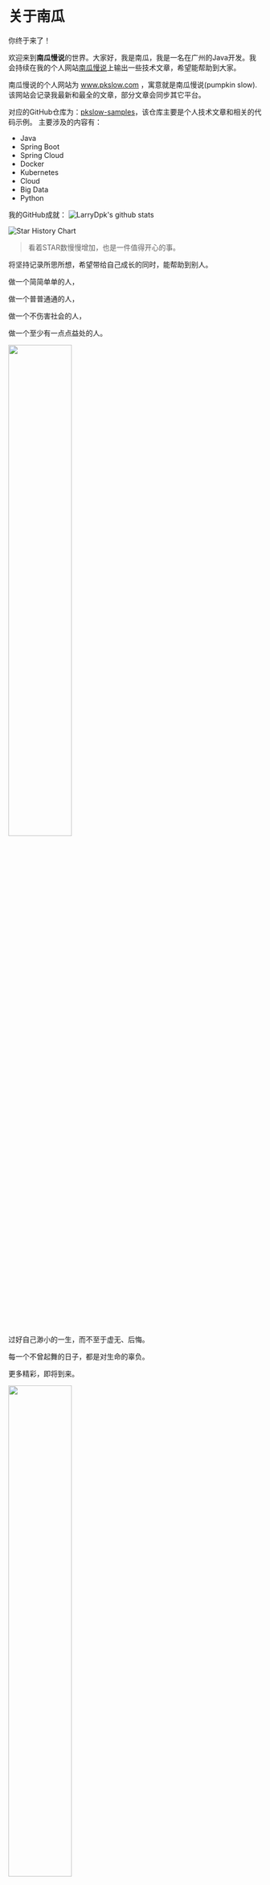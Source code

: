 # 关于南瓜
你终于来了！

欢迎来到**南瓜慢说**的世界。大家好，我是南瓜，我是一名在广州的Java开发。我会持续在我的个人网站[南瓜慢说](https://www.pkslow.com)上输出一些技术文章，希望能帮助到大家。

南瓜慢说的个人网站为 www.pkslow.com ，寓意就是南瓜慢说(pumpkin slow). 该网站会记录我最新和最全的文章，部分文章会同步其它平台。

对应的GitHub仓库为：[pkslow-samples](https://github.com/LarryDpk/pkslow-samples)，该仓库主要是个人技术文章和相关的代码示例。
主要涉及的内容有：
- Java
- Spring Boot
- Spring Cloud
- Docker
- Kubernetes
- Cloud
- Big Data
- Python

我的GitHub成就：
![LarryDpk's github stats](https://github-readme-stats.vercel.app/api?username=LarryDpk&theme=radical&show_icons=true)


![Star History Chart](https://api.star-history.com/svg?repos=LarryDpk/pkslow-samples,LarryDpk/terraform-101,LarryDpk/Google-Bard&type=Date)


> 看着STAR数慢慢增加，也是一件值得开心的事。


将坚持记录所思所想，希望带给自己成长的同时，能帮助到别人。

做一个简简单单的人，

做一个普普通通的人，

做一个不伤害社会的人，

做一个至少有一点点益处的人。

<img src="https://pkslow.oss-cn-shenzhen.aliyuncs.com/images/about/sunset.JPG" width="50%"/>

过好自己渺小的一生，而不至于虚无、后悔。

每一个不曾起舞的日子，都是对生命的辜负。

更多精彩，即将到来。

<img src="https://pkslow.oss-cn-shenzhen.aliyuncs.com/images/2020/06/Indonesia/pic_050.jpg" width="50%"/>

---
## 我的主要输出
- [南瓜慢说网站](https://www.pkslow.com)
- [南瓜慢说知识库](https://www.pkslow.com/docs)
- [南瓜慢说网站示例代码](https://www.github.com/LarryDpk/pkslow-samples)
- [Terraform 101 从入门到实践](https://www.github.com/LarryDpk/terraform-101)
- [南瓜时线](https://github.com/LarryDpk/pkslow-timeline)
    - [iOS](https://apps.apple.com/app/pkslow-timeline/id1628613820)

## 联系方式
- [南瓜慢说官网](https://www.pkslow.com)
- [博客园](https://www.cnblogs.com/larrydpk/)
- [掘金](https://juejin.cn/user/3931509312983463)
- [知乎](https://www.zhihu.com/people/larrydpk)
- [CSDN](https://blog.csdn.net/dengnanhua?type=blog)
- [思否](https://segmentfault.com/u/pkslow)
- [Medium](https://pkslow.medium.com/)
- [简书](https://www.jianshu.com/u/2208ffcd6e8e)
- [开源中国](https://my.oschina.net/pkslow)

- 公众号

![](https://pkslow.oss-cn-shenzhen.aliyuncs.com/images/qrcode-wechat.png)


## 我的技术栈
- Java
- Maven
- Oracle/PostgreSQL/MySQL
- Docker
- Kubernetes
- GCP(Google Cloud Platform)
- Azure
- DevOps
- Terraform
- Flutter
- Python

GitHub语言统计：
<img height="240px" src="https://github-readme-stats.vercel.app/api/top-langs/?username=larrydpk&hide=html&hide_title=true&hide_border=true&layout=compact&langs_count=7&exclude_repo=comp426,Redventures-Movie-Quotes&text_color=000&icon_color=fff&bg_color=0,52fa5a,4dfcff,c64dff&theme=graywhite">


## 证书
- 2021-12 Terraform Associate
- 2020-11 Certificated Kubernetes Administrator
- 2013-06 学校优秀毕业生
- 2012-12 优秀学生
- 2012-09 北京市大学生机器人大赛创意设计赛竞赛项目三等奖
- 2012-06 北京市电子设计竞赛三等奖
- 2011-12 大学英语六级
- 2011-09 全国大学生数学建模大赛北京市一等奖
- 2008-04 清远市三好学生
- 2003-05 全国小学数学奥林匹克数学竞赛三等奖

# About LarryDpk


Hi guys, I'm Larry Deng, a man and a new father. Welcome to my GitHub [LarryDpk](https://github.com/LarryDpk/LarryDpk). I'm a Java Developer based on Guangzhou now.

I'm writing tech articles on my webSite [www.pkslow.com](https://www.pkslow.com), hope you can find something useful for you.

My Products:
- [WebSite](https://www.pkslow.com)
- [Pkslow Docs](https://www.pkslow.com/docs)
- [GitHub](https://github.com/LarryDpk)
- [Pkslow Timeline](https://github.com/LarryDpk/pkslow-timeline)
  - [iOS](https://apps.apple.com/app/pkslow-timeline/id1628613820)

## GitHub Status

![LarryDpk's github stats](https://github-readme-stats.vercel.app/api?username=LarryDpk&theme=radical&show_icons=true)

### Star History

![Star History Chart](https://api.star-history.com/svg?repos=LarryDpk/pkslow-samples,LarryDpk/terraform-101,LarryDpk/Google-Bard&type=Date)

### Languages
<img height="240px" src="https://github-readme-stats.vercel.app/api/top-langs/?username=larrydpk&hide=html&hide_title=true&hide_border=true&layout=compact&langs_count=7&exclude_repo=comp426,Redventures-Movie-Quotes&text_color=000&icon_color=fff&bg_color=0,52fa5a,4dfcff,c64dff&theme=graywhite">

[//]: # (![]&#40;https://github-profile-summary-cards.vercel.app/api/cards/repos-per-language?username=larrydpk&theme=dracula&#41; ![]&#40;https://github-profile-summary-cards.vercel.app/api/cards/most-commit-language?username=larrydpk&theme=dracula&#41;)


## My Skills
- Java
- Maven
- Oracle/PostgreSQL/MySQL
- Spring/Spring Boot/Spring Cloud
- Docker
- Kubernetes
- GCP(Google Cloud Platform)
- Azure
- DevOps
- Terraform
- Flutter

## Certificates
- 2021-12-18 Terraform Associate
- 2020-11 Certificated Kubernetes Administrator
- 2011-12 CET-6 (College English Test)

<img src="https://pkslow.oss-cn-shenzhen.aliyuncs.com/images/about/certificates/hashicorp-certified-terraform-associate.png" width="300">


<img src="https://pkslow.oss-cn-shenzhen.aliyuncs.com/images/about/certificates/cka.jpeg" width="300">


